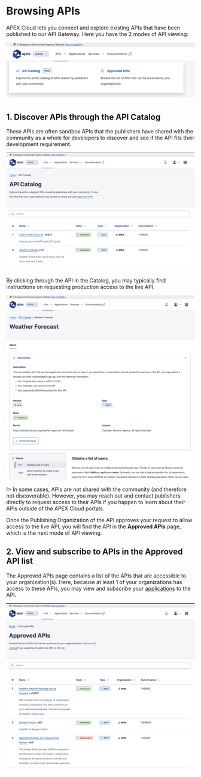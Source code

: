 # Browsing APIs

APEX Cloud lets you connect and explore existing APIs that have been published to our API Gateway. Here you have the 2 modes of API viewing:

![Image](_assets/browse-1.png)

## 1. Discover APIs through the API Catalog

These APIs are often sandbox APIs that the publishers have shared with the community as a whole for developers to discover and see if the API fits their development requirement.

![Image](_assets/catalog-1.png)

By clicking through the API in the Catalog, you may typically find instructions on requesting production access to the live API.

![Image](_assets/catalog-2.png)

!>  In some cases, APIs are not shared with the community (and therefore not discoverable). However, you may reach out and contact publishers directly to request access to their APIs if you happen to learn about their APIs outside of the APEX Cloud portals.

Once the Publishing Organization of the API approves your request to allow access to the live API, you will find the API in the **Approved APIs** page, which is the next mode of API viewing.

## 2. View and subscribe to APIs in the Approved API list

The Approved APIs page contains a list of the APIs that are accessible to your organization(s). Here, because at least 1 of your organizations has access to these APIs, you may view and subscribe your [applications](/sections/consuming/introduction.md) to the API.


![Image](_assets/approved-1.png)
